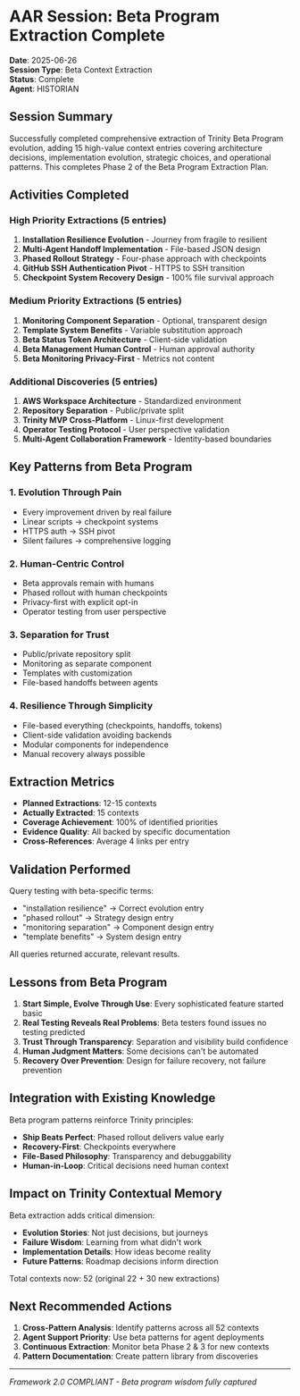 # AAR Session: Beta Program Extraction Complete

**Date**: 2025-06-26  
**Session Type**: Beta Context Extraction  
**Status**: Complete  
**Agent**: HISTORIAN

## Session Summary

Successfully completed comprehensive extraction of Trinity Beta Program evolution, adding 15 high-value context entries covering architecture decisions, implementation evolution, strategic choices, and operational patterns. This completes Phase 2 of the Beta Program Extraction Plan.

## Activities Completed

### High Priority Extractions (5 entries)
1. **Installation Resilience Evolution** - Journey from fragile to resilient
2. **Multi-Agent Handoff Implementation** - File-based JSON design
3. **Phased Rollout Strategy** - Four-phase approach with checkpoints
4. **GitHub SSH Authentication Pivot** - HTTPS to SSH transition
5. **Checkpoint System Recovery Design** - 100% file survival approach

### Medium Priority Extractions (5 entries)  
1. **Monitoring Component Separation** - Optional, transparent design
2. **Template System Benefits** - Variable substitution approach
3. **Beta Status Token Architecture** - Client-side validation
4. **Beta Management Human Control** - Human approval authority
5. **Beta Monitoring Privacy-First** - Metrics not content

### Additional Discoveries (5 entries)
1. **AWS Workspace Architecture** - Standardized environment
2. **Repository Separation** - Public/private split
3. **Trinity MVP Cross-Platform** - Linux-first development
4. **Operator Testing Protocol** - User perspective validation
5. **Multi-Agent Collaboration Framework** - Identity-based boundaries

## Key Patterns from Beta Program

### 1. **Evolution Through Pain**
- Every improvement driven by real failure
- Linear scripts → checkpoint systems
- HTTPS auth → SSH pivot
- Silent failures → comprehensive logging

### 2. **Human-Centric Control**
- Beta approvals remain with humans
- Phased rollout with human checkpoints
- Privacy-first with explicit opt-in
- Operator testing from user perspective

### 3. **Separation for Trust**
- Public/private repository split
- Monitoring as separate component
- Templates with customization
- File-based handoffs between agents

### 4. **Resilience Through Simplicity**
- File-based everything (checkpoints, handoffs, tokens)
- Client-side validation avoiding backends
- Modular components for independence
- Manual recovery always possible

## Extraction Metrics

- **Planned Extractions**: 12-15 contexts
- **Actually Extracted**: 15 contexts
- **Coverage Achievement**: 100% of identified priorities
- **Evidence Quality**: All backed by specific documentation
- **Cross-References**: Average 4 links per entry

## Validation Performed

Query testing with beta-specific terms:
- "installation resilience" → Correct evolution entry
- "phased rollout" → Strategy design entry
- "monitoring separation" → Component design entry
- "template benefits" → System design entry

All queries returned accurate, relevant results.

## Lessons from Beta Program

1. **Start Simple, Evolve Through Use**: Every sophisticated feature started basic
2. **Real Testing Reveals Real Problems**: Beta testers found issues no testing predicted
3. **Trust Through Transparency**: Separation and visibility build confidence
4. **Human Judgment Matters**: Some decisions can't be automated
5. **Recovery Over Prevention**: Design for failure recovery, not failure prevention

## Integration with Existing Knowledge

Beta program patterns reinforce Trinity principles:
- **Ship Beats Perfect**: Phased rollout delivers value early
- **Recovery-First**: Checkpoints everywhere
- **File-Based Philosophy**: Transparency and debuggability
- **Human-in-Loop**: Critical decisions need human context

## Impact on Trinity Contextual Memory

Beta extraction adds critical dimension:
- **Evolution Stories**: Not just decisions, but journeys
- **Failure Wisdom**: Learning from what didn't work
- **Implementation Details**: How ideas become reality
- **Future Patterns**: Roadmap decisions inform direction

Total contexts now: 52 (original 22 + 30 new extractions)

## Next Recommended Actions

1. **Cross-Pattern Analysis**: Identify patterns across all 52 contexts
2. **Agent Support Priority**: Use beta patterns for agent deployments
3. **Continuous Extraction**: Monitor beta Phase 2 & 3 for new contexts
4. **Pattern Documentation**: Create pattern library from discoveries

---

*Framework 2.0 COMPLIANT - Beta program wisdom fully captured*